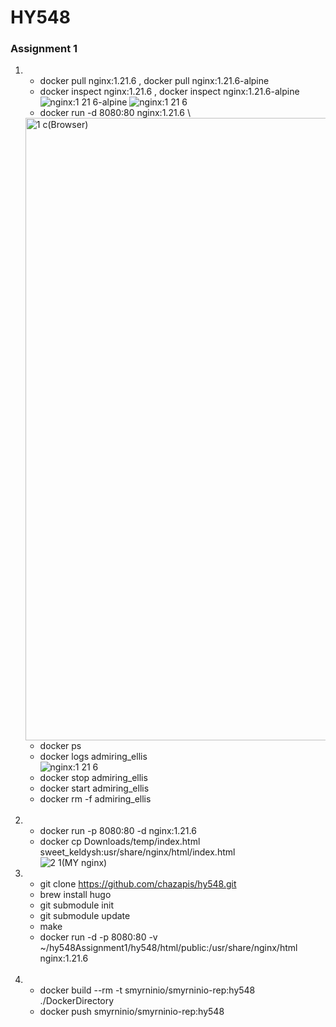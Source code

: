 # **HY548**
### Assignment 1

1.
    * docker pull nginx:1.21.6 , docker pull nginx:1.21.6-alpine
    * docker inspect nginx:1.21.6 , docker inspect nginx:1.21.6-alpine \
    ![nginx:1 21 6-alpine](https://user-images.githubusercontent.com/57632772/160251518-2aba724c-740e-443c-bc92-3b4079a8d3d3.png)
    ![nginx:1 21 6](https://user-images.githubusercontent.com/57632772/160251520-ba4affbc-b483-48b8-800b-b3f0c0b6dd98.png)
    * docker run -d 8080:80 nginx:1.21.6 \
    <img width="996" alt="1 c(Browser)" src="https://user-images.githubusercontent.com/57632772/160251590-0bea09ec-ba70-4478-9f3d-3aeb0c930161.png">
    
    * docker ps
    * docker logs admiring_ellis \
    ![nginx:1 21 6](https://user-images.githubusercontent.com/57632772/160251790-a9eb34be-5e8b-44d9-ab00-f1e84b37440b.png)
    * docker stop admiring_ellis
    * docker start admiring_ellis
    * docker rm -f admiring_ellis <br/> <br/>
   
2. 
    * docker run -p 8080:80 -d nginx:1.21.6 
    * docker cp Downloads/temp/index.html sweet_keldysh:usr/share/nginx/html/index.html \
    ![2 1(MY nginx)](https://user-images.githubusercontent.com/57632772/160251824-42450b96-2254-487e-9ec4-c424ea006004.png)

3.
    * git clone https://github.com/chazapis/hy548.git
    * brew install hugo
    * git submodule init
    * git submodule update
    * make
    * docker run -d -p 8080:80 -v ~/hy548Assignment1/hy548/html/public:/usr/share/nginx/html nginx:1.21.6 <br /> <br />

4. 
    * docker build --rm -t smyrninio/smyrninio-rep:hy548 ./DockerDirectory
    * docker push smyrninio/smyrninio-rep:hy548

